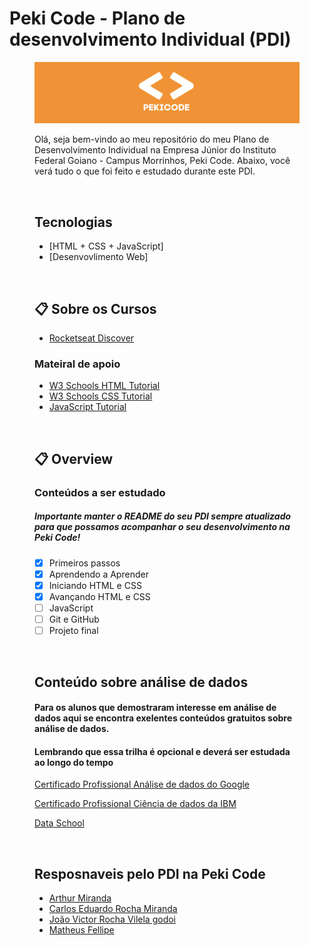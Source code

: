 # Peki Code - Plano de desenvolvimento Individual (PDI)

<figure>

  <img src="pekicode.png" alt="peki_code">

<br>

Olá, seja bem-vindo ao meu repositório do meu Plano de Desenvolvimento Individual na Empresa Júnior do Instituto Federal Goiano - Campus Morrinhos, Peki Code. Abaixo, você verá tudo o que foi feito e estudado durante este PDI.

<br>


## Tecnologias 

* [HTML + CSS + JavaScript]
* [Desenvovlimento Web]

<br>

## :clipboard:  Sobre os Cursos 


* [Rocketseat Discover](https://www.rocketseat.com.br/discover)

### Mateiral de apoio

* [W3 Schools HTML Tutorial](https://www.w3schools.com/html/default.asp)
* [W3 Schools CSS Tutorial](https://www.w3schools.com/css/default.asp)
* [JavaScript Tutorial](https://www.w3schools.com/js/default.asp)

<br>  

## :clipboard: Overview

### Conteúdos a ser estudado

##### Importante manter o README do seu PDI sempre atualizado para que possamos acompanhar o seu desenvolvimento na Peki Code!


- [x] Primeiros passos
- [x] Aprendendo a Aprender
- [x] Iniciando HTML e CSS
- [x] Avançando HTML e CSS
- [ ] JavaScript
- [ ] Git e GitHub
- [ ] Projeto final

<br>

## Conteúdo sobre análise de dados

#### Para os alunos que demostraram interesse em análise de dados aqui se encontra exelentes conteúdos gratuitos sobre análise de dados.

#### Lembrando que essa trilha é opcional e deverá ser estudada ao longo do tempo


[Certificado Profissional Análise de dados do Google](https://www.coursera.org/professional-certificates/google-data-analytics)

[Certificado Profissional Ciência de dados da IBM](https://www.coursera.org/professional-certificates/ibm-data-science)

[Data School](https://www.youtube.com/user/dataschool)

<br>

## Resposnaveis pelo PDI na Peki Code

* [Arthur Miranda](https://github.com/devarthurmiranda)
* [Carlos Eduardo Rocha Miranda](https://github.com/CarlosERM)
* [João Victor Rocha Vilela godoi](https://github.com/Joao-Victor-RVG)
* [Matheus Fellipe](https://github.com/MatheusFellipi)
